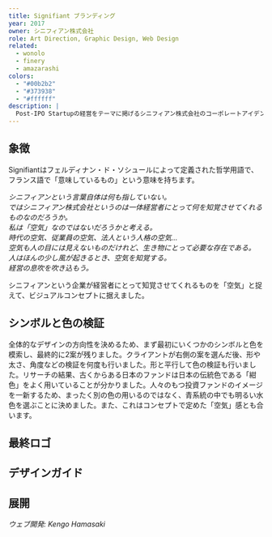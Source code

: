 ```yaml
---
title: Signifiant ブランディング
year: 2017
owner: シニフィアン株式会社
role: Art Direction, Graphic Design, Web Design
related:
  - wonolo
  - finery
  - amazarashi
colors:
  - "#00b2b2"
  - "#373938"
  - "#ffffff"
description: |
  Post-IPO Startupの経営をテーマに掲げるシニフィアン株式会社のコーポレートアイデンティティの策定を行いました。彼らのミッションは経営知とさまざまな経営哲学を伝えることです。ロゴやブランドガイドライン、そして彼らのメディア「Signifiant Style」のロゴとウェブサイトの制作も行いました。
---
```


<work-media name="sketch.jpg" alt="アイデアスケッチ" />

## 象徴

<work-media name="symbol.jpg" alt="メタファー" />

Signifiantはフェルディナン・ド・ソシュールによって定義された哲学用語で、フランス語で「意味しているもの」という意味を持ちます。

*シニフィアンという言葉自体は何も指していない。  
ではシニフィアン株式会社というのは一体経営者にとって何を知覚させてくれるものなのだろうか。  
私は「空気」なのではないだろうかと考える。  
時代の空気、従業員の空気、法人という人格の空気...  
空気も人の目には見えないものだけれど、生き物にとって必要な存在である。  
人はほんの少し風が起きるとき、空気を知覚する。  
経営の息吹を吹き込もう。*

シニフィアンという企業が経営者にとって知覚させてくれるものを「空気」と捉えて、ビジュアルコンセプトに据えました。

## シンボルと色の検証

全体的なデザインの方向性を決めるため、まず最初にいくつかのシンボルと色を模索し、最終的に2案が残りました。クライアントが右側の案を選んだ後、形や太さ、角度などの検証を何度も行いました。形と平行して色の検証も行いました。リサーチの結果、古くからある日本のファンドは日本の伝統色である「紺色」をよく用いていることが分かりました。人々のもつ投資ファンドのイメージを一新するため、まったく別の色の用いるのではなく、青系統の中でも明るい水色を選ぶことに決めました。また、これはコンセプトで定めた「空気」感とも合います。

<work-media name="mark_logotype_1.jpg" alt="シンボルと色の検証" />
<work-media name="mark_logo.jpg" alt="シンボルの検証1" />
<work-media name="mark_logotype_2.jpg" alt="シンボルの検証2" />
<work-media name="mark_logotype_3.jpg" alt="シンボルの検証3" />

## 最終ロゴ

<work-media name="mark_logotype_4.jpg" alt="最終ロゴ" />
<work-media name="mark_logotype_5.jpg" alt="最終ロゴ" />

## デザインガイド

<work-media name="guide.jpg" alt="デザインガイドライン" />

## 展開

<work-media name="namecards.jpg" alt="名刺とステッカー" />
<work-media name="media_desktop.jpg" alt="Signifiantメディアのウェブデザイン" />
<work-media name="media_mobile.jpg" alt="Signifiantメディアのモバイル版のウェブデザイン" />

*ウェブ開発: Kengo Hamasaki*
